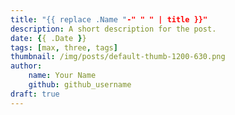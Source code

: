 ```yaml
---
title: "{{ replace .Name "-" " " | title }}"
description: A short description for the post.
date: {{ .Date }}
tags: [max, three, tags]
thumbnail: /img/posts/default-thumb-1200-630.png
author:
    name: Your Name
    github: github_username
draft: true
---
```


